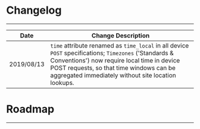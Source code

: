 # Changelog
---

Date | Change Description  
--- | --- 
2019/08/13 | `time` attribute renamed as `time_local` in all device `POST` specifications; `Timezones` ('Standards & Conventions') now require local time in device POST requests, so that time windows can be aggregated immediately without site location lookups.


# Roadmap
---


